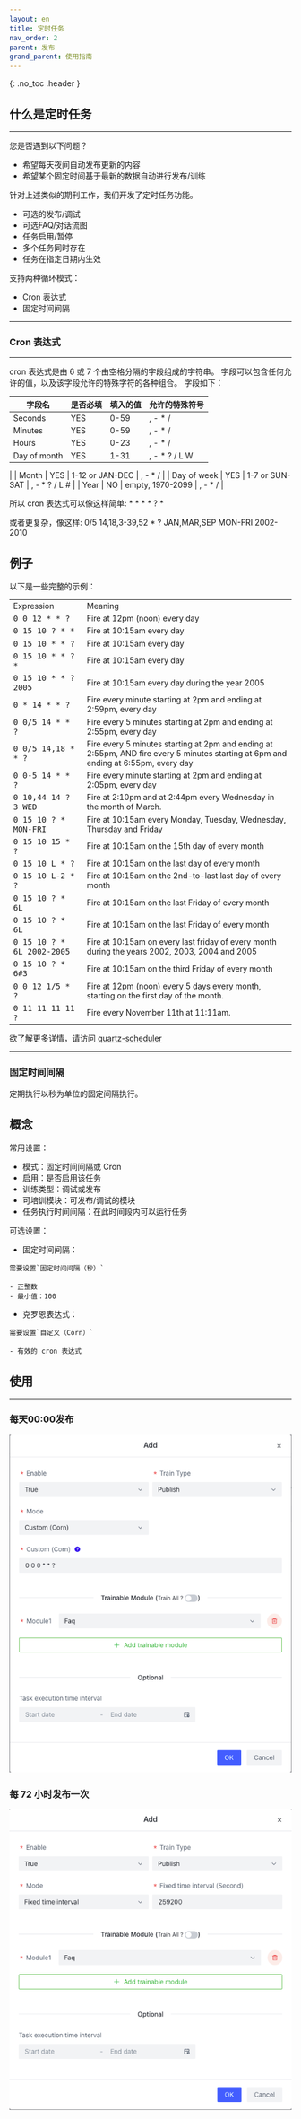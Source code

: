 ```yaml
---
layout: en
title: 定时任务
nav_order: 2
parent: 发布
grand_parent: 使用指南
---
```

{: .no_toc .header }

## 什么是定时任务

------
您是否遇到以下问题？
- 希望每天夜间自动发布更新的内容
- 希望某个固定时间基于最新的数据自动进行发布/训练

针对上述类似的期刊工作，我们开发了定时任务功能。

- 可选的发布/调试
- 可选FAQ/对话流图
- 任务启用/暂停
- 多个任务同时存在
- 任务在指定日期内生效

支持两种循环模式：
- Cron 表达式
- 固定时间间隔

------

### Cron 表达式

------

cron 表达式是由 6 或 7 个由空格分隔的字段组成的字符串。 字段可以包含任何允许的值，以及该字段允许的特殊字符的各种组合。 字段如下：

| 字段名 | 是否必填 | 填入的值 | 允许的特殊符号 |
| --- | --- | --- | --- |
| Seconds | YES | 0-59 | , - \* / |
| Minutes | YES | 0-59 | , - \* / |
| Hours | YES | 0-23 | , - \* / |
| Day of month | YES | 1-31 | , - \* ? / L W
|
| Month | YES | 1-12 or JAN-DEC | , - \* / |
| Day of week | YES | 1-7 or SUN-SAT | , - \* ? / L # |
| Year | NO | empty, 1970-2099 | , - \* / |

所以 cron 表达式可以像这样简单: \* \* \* \* ? \*

或者更复杂，像这样: 0/5 14,18,3-39,52 \* ? JAN,MAR,SEP MON-FRI 2002-2010

例子
--------

以下是一些完整的示例：

<table><tbody><tr><td>Expression</td><td>Meaning</td></tr><tr><td><tt>0 0 12 * * ?</tt></td><td>Fire at 12pm (noon) every day</td></tr><tr><td><tt>0 15 10 ? * *</tt></td><td>Fire at 10:15am every day</td></tr><tr><td><tt>0 15 10 * * ?</tt></td><td>Fire at 10:15am every day</td></tr><tr><td><tt>0 15 10 * * ? *</tt></td><td>Fire at 10:15am every day</td></tr><tr><td><tt>0 15 10 * * ? 2005</tt></td><td>Fire at 10:15am every day during the year 2005</td></tr><tr><td><tt>0 * 14 * * ?</tt></td><td>Fire every minute starting at 2pm and ending at 2:59pm, every day</td></tr><tr><td><tt>0 0/5 14 * * ?</tt></td><td>Fire every 5 minutes starting at 2pm and ending at 2:55pm, every day</td></tr><tr><td><tt>0 0/5 14,18 * * ?</tt></td><td>Fire every 5 minutes starting at 2pm and ending at 2:55pm, AND fire every 5 minutes starting at 6pm and ending at 6:55pm, every day</td></tr><tr><td><tt>0 0-5 14 * * ?</tt></td><td>Fire every minute starting at 2pm and ending at 2:05pm, every day</td></tr><tr><td><tt>0 10,44 14 ? 3 WED</tt></td><td>Fire at 2:10pm and at 2:44pm every Wednesday in the month of March.</td></tr><tr><td><tt>0 15 10 ? * MON-FRI</tt></td><td>Fire at 10:15am every Monday, Tuesday, Wednesday, Thursday and Friday</td></tr><tr><td><tt>0 15 10 15 * ?</tt></td><td>Fire at 10:15am on the 15th day of every month</td></tr><tr><td><tt>0 15 10 L * ?</tt></td><td>Fire at 10:15am on the last day of every month</td></tr><tr><td><tt>0 15 10 L-2 * ?</tt></td><td>Fire at 10:15am on the 2nd-to-last last day of every month</td></tr><tr><td><tt>0 15 10 ? * 6L</tt></td><td>Fire at 10:15am on the last Friday of every month</td></tr><tr><td><tt>0 15 10 ? * 6L</tt></td><td>Fire at 10:15am on the last Friday of every month</td></tr><tr><td><tt>0 15 10 ? * 6L 2002-2005</tt></td><td>Fire at 10:15am on every last friday of every month during the years 2002, 2003, 2004 and 2005</td></tr><tr><td><tt>0 15 10 ? * 6#3</tt></td><td>Fire at 10:15am on the third Friday of every month</td></tr><tr><td><tt>0 0 12 1/5 * ?</tt></td><td>Fire at 12pm (noon) every 5 days every month, starting on the first day of the month.</td></tr><tr><td><tt>0 11 11 11 11 ?</tt></td><td>Fire every November 11th at 11:11am.</td></tr></tbody></table>

欲了解更多详情，请访问 [quartz-scheduler](http://www.quartz-scheduler.org/documentation/quartz-2.3.0/tutorials/crontrigger.html)

------

### 固定时间间隔

定期执行以秒为单位的固定间隔执行。

## 概念

常用设置：

- 模式：固定时间间隔或 Cron
- 启用：是否启用该任务
- 训练类型：调试或发布
- 可培训模块：可发布/调试的模块
- 任务执行时间间隔：在此时间段内可以运行任务

可选设置：

- 固定时间间隔：

````text
需要设置`固定时间间隔（秒）`

- 正整数
- 最小值：100
````

- 克罗恩表达式：

````text
需要设置`自定义（Corn）`

- 有效的 cron 表达式
````

## 使用

------

### 每天00:00发布
![01-timed-task.png](/assets/images/tutorial/01-timed-task.png)

### 每 72 小时发布一次
![02-timed-task.png](/assets/images/tutorial/02-timed-task.png)